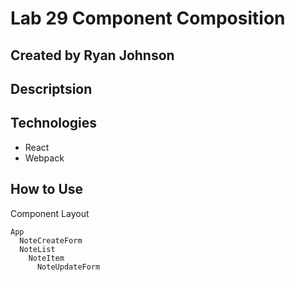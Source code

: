 # Lab 29 Component Composition

## Created by Ryan Johnson

##  Descriptsion


## Technologies
* React
* Webpack


## How to Use

Component Layout
``` 
App
  NoteCreateForm
  NoteList
    NoteItem
      NoteUpdateForm
```